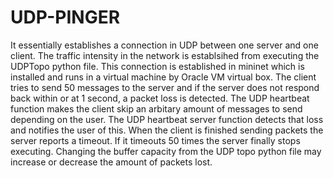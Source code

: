 # UDP-PINGER
It essentially establishes a connection in UDP between one server and one client. The traffic intensity in the network is establsihed from executing
the UDPTopo python file. This connection is established in mininet which is installed and runs in a virtual machine by Oracle VM virtual box.
The client tries to send 50 messages to the server and if the server does not respond back within or at 1 second, a packet loss is detected.
The UDP heartbeat function makes the client skip an arbitary amount of messages to send depending on the user. The UDP heartbeat server
function detects that loss and notifies the user of this. When the client is finished sending packets the server reports a timeout. If it
timeouts 50 times the server finally stops executing. Changing the buffer capacity from the UDP topo python file may increase or decrease
the amount of packets lost.
